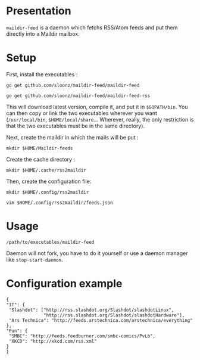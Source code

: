 # Presentation

`maildir-feed` is a daemon which fetchs RSS/Atom feeds and put them
directly into a Maildir mailbox.

# Setup

First, install the executables :

    go get github.com/sloonz/maildir-feed/maildir-feed

    go get github.com/sloonz/maildir-feed/maildir-feed-rss

This will download latest version, compile it, and put it in
`$GOPATH/bin`. You can then copy or link the two executables wherever you
want (`/usr/local/bin`, `$HOME/local/share`… Wherever, really, the only
restriction is that the two executables must be in the same directory).

Next, create the maildir in which the mails will be put :

    mkdir $HOME/Maildir-feeds

Create the cache directory :

    mkdir $HOME/.cache/rss2maildir

Then, create the configuration file:

    mkdir $HOME/.config/rss2maildir

    vim $HOME/.config/rss2maildir/feeds.json

# Usage

    /path/to/executables/maildir-feed

Daemon will not fork, you have to do it yourself or use a daemon manager
like `stop-start-daemon`.

# Configuration example

    {
    "IT": {
     "Slashdot": ["http://rss.slashdot.org/Slashdot/slashdotLinux",
                  "http://rss.slashdot.org/Slashdot/slashdotHardware"],
     "Ars Technica": "http://feeds.arstechnica.com/arstechnica/everything"
    },
    "Fun": {
     "SMBC": "http://feeds.feedburner.com/smbc-comics/PvLb",
     "XKCD": "http://xkcd.com/rss.xml"
    }
    }
